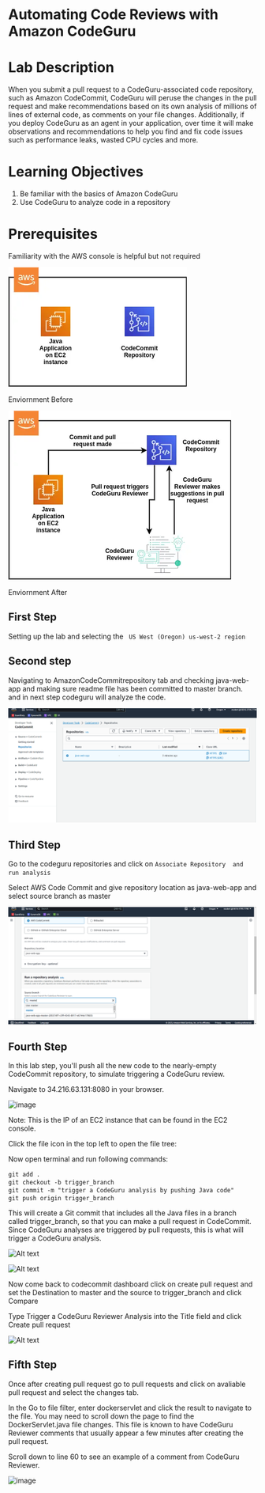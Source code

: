 # Automating Code Reviews with Amazon CodeGuru

# Lab Description
When you submit a pull request to a CodeGuru-associated code repository, such as Amazon CodeCommit, CodeGuru will peruse the changes in the pull request and make recommendations based on its own analysis of millions of lines of external code, as comments on your file changes. Additionally, if you deploy CodeGuru as an agent in your application, over time it will make observations and recommendations to help you find and fix code issues such as performance leaks, wasted CPU cycles and more.

# Learning Objectives
1. Be familiar with the basics of Amazon CodeGuru
2. Use CodeGuru to analyze code in a repository

# Prerequisites
Familiarity with the AWS console is helpful but not required
   
![Alt text](start_4.webp)

Enviornment Before

![Alt text](end_6.webp)

Enviornment After

## First Step
Setting up the lab and selecting the ``` US West (Oregon) us-west-2 region```

## Second step
Navigating to AmazonCodeCommitrepository tab and checking java-web-app and making sure readme file has been committed to master branch.
and in next step codeguru will analyze the code.

![Alt text](1.png)

## Third Step

Go to the codeguru repositories and click on ```Associate Repository  and run analysis```

Select AWS Code Commit and give repository location as java-web-app and select source branch as master

![Alt text](2.png)

## Fourth Step

In this lab step, you'll push all the new code to the nearly-empty CodeCommit repository, to simulate triggering a CodeGuru review.

Navigate to 34.216.63.131:8080 in your browser. 

![image](https://github.com/sai09kumar/AutomateCodeReviews/assets/124625853/68fd4b60-07f6-4dc5-9be6-32c576f21be4)


Note: This is the IP of an EC2 instance that can be found in the EC2 console.

Click the file icon in the top left to open the file tree:

Now open terminal and run following commands:

```cd /cloudacademy/lab
git add .
git checkout -b trigger_branch
git commit -m "trigger a CodeGuru analysis by pushing Java code"
git push origin trigger_branch

``````

This will create a Git commit that includes all the Java files in a branch called trigger_branch, so that you can make a pull request in CodeCommit. Since CodeGuru analyses are triggered by pull requests, this is what will trigger a CodeGuru analysis.


![Alt text](3.png)

![Alt text](4.png)

Now come back to codecommit dashboard click on create pull request and set the Destination to master and the source to trigger_branch and click Compare

Type Trigger a CodeGuru Reviewer Analysis into the Title field and click Create pull request

![Alt text](5.png)

## Fifth Step

Once after creating pull request go to pull requests and click on avaliable pull request and select the changes tab.

In the Go to file filter, enter dockerservlet and click the result to navigate to the file.
You may need to scroll down the page to find the DockerServlet.java file changes. This file is known to have CodeGuru Reviewer comments that usually appear a few minutes after creating the pull request.

Scroll down to line 60 to see an example of a comment from CodeGuru Reviewer.

![image](https://github.com/sai09kumar/AutomateCodeReviews/assets/124625853/e7beb0c2-bc44-4770-bc13-3e3f9598b61b)



 

